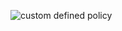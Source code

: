 ![custom defined policy](https://docs.aws.amazon.com/images/IAM/latest/UserGuide/images/policies-customer-managed-policies.diagram.png)